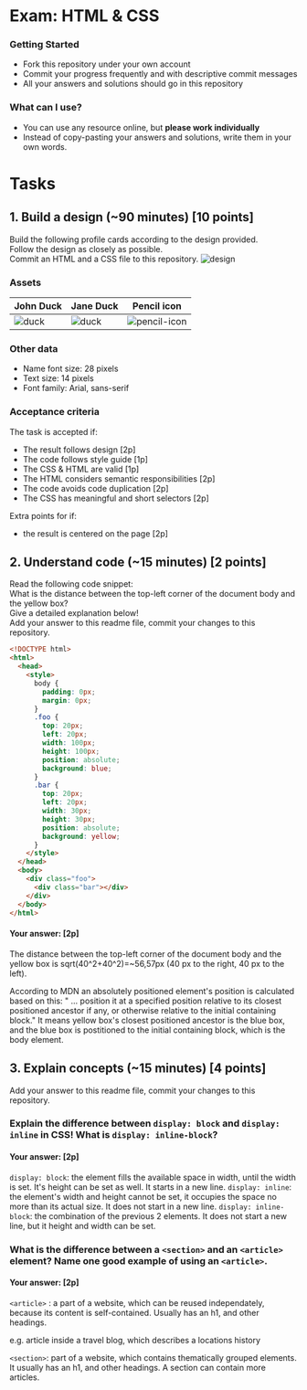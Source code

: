 # Exam: HTML & CSS

### Getting Started
 - Fork this repository under your own account
 - Commit your progress frequently and with descriptive commit messages
 - All your answers and solutions should go in this repository

### What can I use?
 - You can use any resource online, but **please work individually**
 - Instead of copy-pasting your answers and solutions, write them in your own words.


# Tasks

## 1. Build a design (~90 minutes) [10 points]
Build the following profile cards according to the design provided.   
Follow the design as closely as possible.   
Commit an HTML and a CSS file to this repository.
![design](exercise-1.png)

### Assets
John Duck | Jane Duck | Pencil icon
--------- | --------- | -----------
![duck](duck.jpg) | ![duck](duck2.jpg) | ![pencil-icon](edit-icon.png)   

### Other data
  - Name font size: 28 pixels
  - Text size: 14 pixels
  - Font family: Arial, sans-serif

### Acceptance criteria
The task is accepted if:
  - The result follows design [2p]
  - The code follows style guide [1p]
  - The CSS & HTML are valid [1p]
  - The HTML considers semantic responsibilities [2p]
  - The code avoids code duplication [2p]
  - The CSS has meaningful and short selectors [2p]

Extra points for if:
  - the result is centered on the page [2p]


## 2. Understand code (~15 minutes) [2 points]
Read the following code snippet:   
What is the distance between the top-left corner of the document body and the yellow box?   
Give a detailed explanation below!   
Add your answer to this readme file, commit your changes to this repository.
```HTML
<!DOCTYPE html>
<html>
  <head>
    <style>
      body {
        padding: 0px;
        margin: 0px;
      }
      .foo {
        top: 20px;
        left: 20px;
        width: 100px;
        height: 100px;
        position: absolute;
        background: blue;
      }
      .bar {
        top: 20px;
        left: 20px;
        width: 30px;
        height: 30px;
        position: absolute;
        background: yellow;
      }
    </style>
  </head>
  <body>
    <div class="foo">
      <div class="bar"></div>
    </div>
  </body>
</html>
```
#### Your answer: [2p]

The distance between the top-left corner of the document body and the yellow box is sqrt(40^2+40^2)=~56,57px  (40 px to the right, 40 px to the left). 

According to MDN an absolutely positioned element's position is calculated based on this: " ... position it at a specified position relative to its closest positioned ancestor if any, or otherwise relative to the initial containing block."
It means yellow box's closest positioned ancestor is the blue box, and the blue box is postitioned to the initial containing block, which is the body element. 

## 3. Explain concepts (~15 minutes) [4 points]
Add your answer to this readme file, commit your changes to this repository.


### Explain the difference between `display: block` and `display: inline` in CSS! What is `display: inline-block`?
#### Your answer: [2p]
`display: block`: the element fills the available space in width, until the width is set. It's height can be set as well. It starts in a new line.
`display: inline`: the element's width and height cannot be set, it occupies the space no more than its actual size. It does not start in a new line.
`display: inline-block`: the combination of the previous 2 elements. It does not start a new line, but it height and width can be set.

### What is the difference between a `<section>` and an `<article>` element? Name one good example of using an `<article>`.
#### Your answer: [2p]
`<article>` : a part of a website, which can be reused independately, because its content is self-contained. Usually has an h1, and other headings. 

e.g. article inside a travel blog, which describes a locations history

`<section>`: part of a website, which contains thematically grouped elements. It usually has an h1, and other headings. A section can contain more articles.
